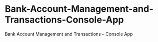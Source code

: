 # Bank-Account-Management-and-Transactions-Console-App
Bank Account Management and Transactions – Console App
